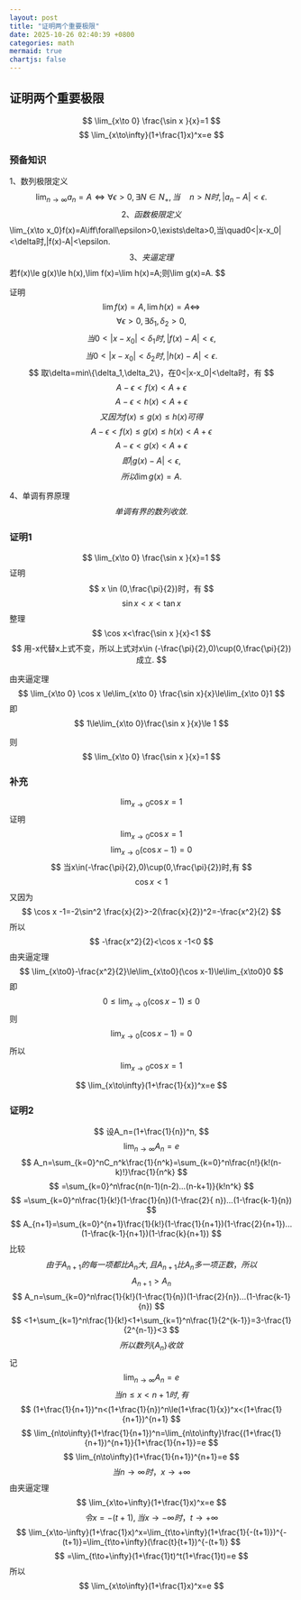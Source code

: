 ```yaml
---
layout: post
title: "证明两个重要极限"
date: 2025-10-26 02:40:39 +0800
categories: math
mermaid: true
chartjs: false
---
```

## 证明两个重要极限

$$
\lim_{x\to 0} \frac{\sin x }{x}=1
$$
$$
\lim_{x\to\infty}(1+\frac{1}x)^x=e
$$


###  预备知识

 1、数列极限定义
$$
\lim_{n\to\infty}a_n=A\iff\forall\epsilon>0,\exists N \in N_+,当\quad n>N时,|a_n-A|<\epsilon.$$ 
$$
2、函数极限定义
$$
  \lim_{x\to x_0}f(x)=A\iff\forall\epsilon>0,\exists\delta>0,当\quad0<|x-x_0|<\delta时,|f(x)-A|<\epsilon.
$$
3、夹逼定理  
$$
若f(x)\le g(x)\le h(x),\lim f(x)=\lim h(x)=A;则\lim g(x)=A.
$$

 证明
$$
 \lim f(x)=A,\lim h(x)=A \iff
$$
$$
 \forall\epsilon>0,\exists\delta_1,\delta_2>0, 
$$
$$
 当0<|x-x_0|<\delta_1时,|f(x)-A|<\epsilon,
$$
$$
 当0<|x-x_0|<\delta_2时,|h(x)-A|<\epsilon.
$$
$$
 取\delta=min\{\delta_1,\delta_2\}，在0<|x-x_0|<\delta时，有
$$
$$
 A-\epsilon<f(x)<A+\epsilon
$$
$$
 A-\epsilon<h(x)<A+\epsilon
$$
$$
 又因为f(x)\le g(x) \le h(x)可得
$$
$$
 A-\epsilon<f(x)\le g(x) \le h(x) <A+\epsilon 
$$
$$
 A-\epsilon<g (x) < A+\epsilon
$$
$$
 即|g(x)-A|<\epsilon,
$$
$$
所以\lim g(x)=A.
$$

4、单调有界原理
$$
单调有界的数列收敛.
$$
### 证明1
$$
\lim_{x\to 0} \frac{\sin x }{x}=1
$$
证明 
$$
x \in (0,\frac{\pi}{2})时，有
$$
$$
\sin x<x<\tan x
$$
整理
$$
\cos x<\frac{\sin x }{x}<1 
$$
$$
用-x代替x上式不变，所以上式对x\in (-\frac{\pi}{2},0)\cup(0,\frac{\pi}{2})成立.
$$


由夹逼定理
$$
\lim_{x\to 0} \cos x \le\lim_{x\to 0} \frac{\sin x}{x}\le\lim_{x\to 0}1 
$$
即
$$
1\le\lim_{x\to 0}\frac{\sin x }{x}\le 1
$$

则
$$
\lim_{x\to 0} \frac{\sin x }{x}=1
$$

### 补充

$$
\lim_{x\to 0 }\cos x = 1
$$
证明
$$
\lim_{x\to 0}\cos x=1
$$
$$
\lim_{x\to 0}(\cos x-1)=0
$$
$$
当x\in(-\frac{\pi}{2},0)\cup(0,\frac{\pi}{2})时,有
$$
$$
\cos x <1
$$
又因为
$$
\cos x -1=-2\sin^2 \frac{x}{2}>-2(\frac{x}{2})^2=-\frac{x^2}{2}
$$
所以
$$
-\frac{x^2}{2}<\cos x -1<0
$$
由夹逼定理
$$
\lim_{x\to0}-\frac{x^2}{2}\le\lim_{x\to0}(\cos x-1)\le\lim_{x\to0}0
$$
即
$$
0\le\lim_{x\to0}(\cos x-1)\le0
$$
则
$$
\lim_{x\to0}(\cos x-1)=0
$$
所以
$$
\lim_{x\to0}\cos x =1
$$


$$
\lim_{x\to\infty}(1+\frac{1}{x})^x=e
$$
### 证明2  

$$
设A_n=(1+\frac{1}{n})^n,
$$
$$
\lim_{n\to\infty}A_n=e
$$
$$
A_n=\sum_{k=0}^nC_n^k\frac{1}{n^k}=\sum_{k=0}^n\frac{n!}{k!(n-k)!}\frac{1}{n^k}
$$
$$
=\sum_{k=0}^n\frac{n(n-1)(n-2)...(n-k+1)}{k!n^k}
$$
$$
=\sum_{k=0}^n\frac{1}{k!}(1-\frac{1}{n})(1-\frac{2}{ n})...(1-\frac{k-1}{n})
$$
$$
A_{n+1}=\sum_{k=0}^{n+1}\frac{1}{k!}(1-\frac{1}{n+1})(1-\frac{2}{n+1})...(1-\frac{k-1}{n+1})(1-\frac{k}{n+1})
$$
比较
$$
由于A_{n+1}的每一项都比A_n大,且A_{n+1}比A_n多一项正数，所以
$$
$$
A_{n+1}>A_n
$$
$$
A_n=\sum_{k=0}^n\frac{1}{k!}(1-\frac{1}{n})(1-\frac{2}{n})...(1-\frac{k-1}{n})
$$
$$
<1+\sum_{k=1}^n\frac{1}{k!}<1+\sum_{k=1}^n\frac{1}{2^{k-1}}=3-\frac{1}{2^{n-1}}<3
$$
$$
所以数列\{ A_n \}收敛
$$
记
$$
\lim_{n\to\infty}A_n=e
$$
$$
当n\le x<n+1时,有
$$
$$
(1+\frac{1}{n+1})^n<(1+\frac{1}{n})^n\le(1+\frac{1}{x})^x<(1+\frac{1}{n+1})^{n+1}
$$
$$
\lim_{n\to\infty}(1+\frac{1}{n+1})^n=\lim_{n\to\infty}\frac{(1+\frac{1}{n+1})^{n+1}}{1+\frac{1}{n+1}}=e
$$
$$
\lim_{n\to\infty}(1+\frac{1}{n+1})^{n+1}=e
$$
$$
当n\to\infty 时，x\to+\infty
$$
由夹逼定理  
$$
\lim_{x\to+\infty}(1+\frac{1}x)^x=e
$$
$$
令x=-(t+1),当x\to-\infty 时，t\to+\infty
$$
$$
\lim_{x\to-\infty}(1+\frac{1}x)^x=\lim_{t\to+\infty}(1+\frac{1}{-(t+1)})^{-(t+1)}=\lim_{t\to+\infty}(\frac{t}{t+1})^{-(t+1)}
$$
$$
=\lim_{t\to+\infty}(1+\frac{1}t)^t(1+\frac{1}t)=e
$$
所以
$$
\lim_{x\to\infty}(1+\frac{1}x)^x=e
$$